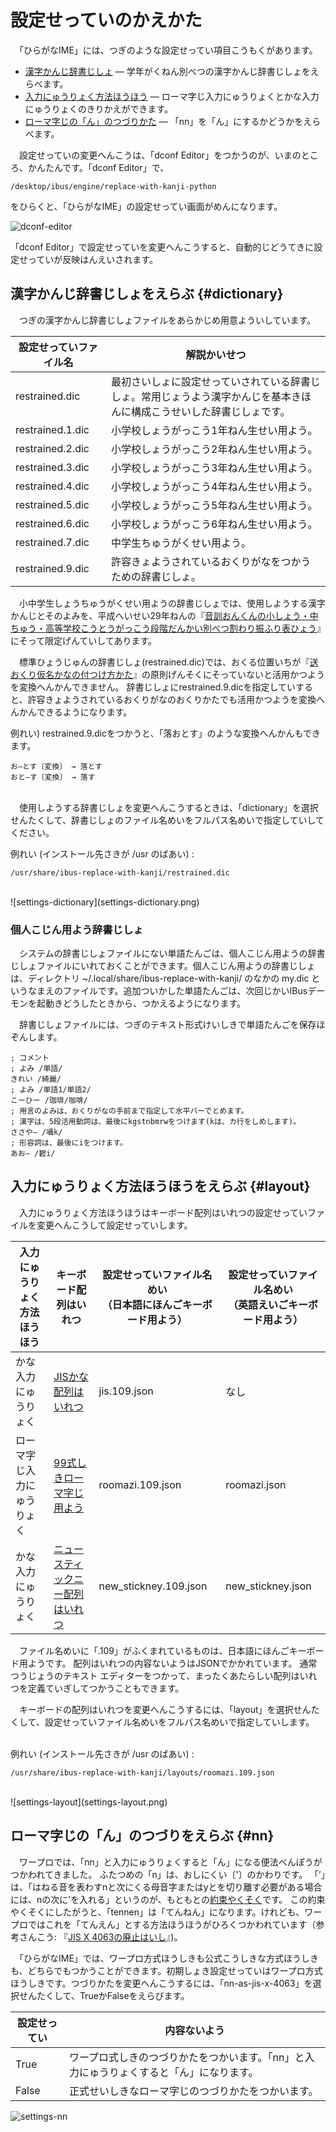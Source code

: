 # ￹設定￺せってい￻のかえかた

　「ひらがなIME」には、つぎのような￹設定￺せってい￻￹項目￺こうもく￻があります。

- [￹漢字￺かんじ￻￹辞書￺じしょ￻](#dictionary) ― ￹学年￺がくねん￻￹別￺べつ￻の￹漢字￺かんじ￻￹辞書￺じしょ￻をえらべます。
- [￹入力￺にゅうりょく￻￹方法￺ほうほう￻](#layout) ― ローマ￹字￺じ￻￹入力￺にゅうりょく￻とかな￹入力￺にゅうりょく￻のきりかえができます。
- [ローマ￹字￺じ￻の「ん」のつづりかた](#nn) ― 「nn」を「ん」にするかどうかをえらべます。

　￹設定￺せってい￻の￹変更￺へんこう￻は、「dconf Editor」をつかうのが、いまのところ、かんたんです。「dconf Editor」で、
```
/desktop/ibus/engine/replace-with-kanji-python
```
をひらくと、「ひらがなIME」の￹設定￺せってい￻￹画面￺がめん￻になります。

![dconf-editor](dconf-editor.png)

「dconf Editor」で￹設定￺せってい￻を￹変更￺へんこう￻すると、￹自動的￺じどうてき￻に￹設定￺せってい￻が￹反映￺はんえい￻されます。

## ￹漢字￺かんじ￻￹辞書￺じしょ￻をえらぶ {#dictionary}

　つぎの￹漢字￺かんじ￻￹辞書￺じしょ￻ファイルをあらかじめ￹用意￺ようい￻しています。

￹設定￺せってい￻ファイル名 | ￹解説￺かいせつ￻
------------ | -------------
restrained.dic | ￹最初￺さいしょ￻に￹設定￺せってい￻されている￹辞書￺じしょ￻。￹常用￺じょうよう￻￹漢字￺かんじ￻を￹基本￺きほん￻に￹構成￺こうせい￻した￹辞書￺じしょ￻です。
restrained.1.dic | ￹小学校￺しょうがっこう￻1￹年￺ねん￻￹生￺せい￻￹用￺よう￻。
restrained.2.dic | ￹小学校￺しょうがっこう￻2￹年￺ねん￻￹生￺せい￻￹用￺よう￻。
restrained.3.dic | ￹小学校￺しょうがっこう￻3￹年￺ねん￻￹生￺せい￻￹用￺よう￻。
restrained.4.dic | ￹小学校￺しょうがっこう￻4￹年￺ねん￻￹生￺せい￻￹用￺よう￻。
restrained.5.dic | ￹小学校￺しょうがっこう￻5￹年￺ねん￻￹生￺せい￻￹用￺よう￻。
restrained.6.dic | ￹小学校￺しょうがっこう￻6￹年￺ねん￻￹生￺せい￻￹用￺よう￻。
restrained.7.dic | ￹中学生￺ちゅうがくせい￻￹用￺よう￻。
restrained.9.dic | ￹許容￺きょよう￻されているおくりがなをつかうための￹辞書￺じしょ￻。

　￹小中学生￺しょうちゅうがくせい￻￹用￺よう￻の￹辞書￺じしょ￻では、￹使用￺しよう￻する￹漢字￺かんじ￻とそのよみを、￹平成￺へいせい￻29￹年￺ねん￻の『[￹音訓￺おんくん￻の￹小￺しょう￻・￹中￺ちゅう￻・￹高等学校￺こうとうがっこう￻￹段階￺だんかい￻￹別￺べつ￻￹割￺わ￻り￹振￺ふ￻り￹表￺ひょう￻](http://www.mext.go.jp/a_menu/shotou/new-cs/1385768.htm)』にそって￹限定￺げんてい￻してあります。

　￹標準￺ひょうじゅん￻の￹辞書￺じしょ￻(restrained.dic)では、おくる￹位置￺いち￻が『[￹送￺おく￻り￹仮名￺かな￻の￹付￺つ￻け￹方￺かた￻](http://www.bunka.go.jp/kokugo_nihongo/sisaku/joho/joho/kijun/naikaku/okurikana/index.html)』の￹原則￺げんそく￻にそっていないと￹活用￺かつよう￻を￹変換￺へんかん￻できません。
￹辞書￺じしょ￻にrestrained.9.dicを￹指定￺してい￻すると、￹許容￺きょよう￻されているおくりがなのおくりかたでも￹活用￺かつよう￻を￹変換￺へんかん￻できるようになります。

￹例￺れい￻)  restrained.9.dicをつかうと、「￹落￺おと￻す」のような￹変換￺へんかん￻もできます。

    お―とす〔変換〕 → 落とす
    おと―す〔変換〕 → 落す

<br>　￹使用￺しよう￻する￹辞書￺じしょ￻を￹変更￺へんこう￻するときは、「dictionary」を￹選択￺せんたく￻して、￹辞書￺じしょ￻のファイル￹名￺めい￻をフルパス￹名￺めい￻で￹指定￺してい￻してください。

￹例￺れい￻ (インストール￹先￺さき￻が /usr のばあい) :

    /usr/share/ibus-replace-with-kanji/restrained.dic

<br>
![settings-dictionary](settings-dictionary.png)

### ￹個人￺こじん￻￹用￺よう￻￹辞書￺じしょ￻

　システムの￹辞書￺じしょ￻ファイルにない￹単語￺たんご￻は、￹個人￺こじん￻￹用￺よう￻の￹辞書￺じしょ￻ファイルにいれておくことができます。￹個人￺こじん￻￹用￺よう￻の￹辞書￺じしょ￻は、ディレクトリ ~/.local/share/ibus-replace-with-kanji/ のなかの my.dic というなまえのファイルです。￹追加￺ついか￻した￹単語￺たんご￻は、￹次回￺じかい￻IBusデーモンを￹起動￺きどう￻したときから、つかえるようになります。

　￹辞書￺じしょ￻ファイルには、つぎのテキスト￹形式￺けいしき￻で￹単語￺たんご￻を￹保存￺ほぞん￻します。

```
; コメント
; よみ /単語/
きれい /綺麗/
; よみ /単語1/単語2/
こーひー /珈琲/咖啡/
; 用言のよみは、おくりがなの手前まで指定して水平バーでとめます。
; 漢字は、5段活用動詞は、最後にkgstnbmrwをつけます(kは、カ行をしめします)。
ささや― /囁k/
; 形容詞は、最後にiをつけます。
あお― /碧i/
```

## ￹入力￺にゅうりょく￻￹方法￺ほうほう￻をえらぶ {#layout}

　￹入力￺にゅうりょく￻￹方法￺ほうほう￻はキーボード￹配列￺はいれつ￻の￹設定￺せってい￻ファイルを￹変更￺へんこう￻して￹設定￺せってい￻します。

￹入力￺にゅうりょく￻￹方法￺ほうほう￻ | キーボード￹配列￺はいれつ￻ | ￹設定￺せってい￻ファイル￹名￺めい￻<br>（￹日本語￺にほんご￻キーボード￹用￺よう￻）| ￹設定￺せってい￻ファイル￹名￺めい￻<br>（￹英語￺えいご￻キーボード￹用￺よう￻）
---|---|---|---
かな￹入力￺にゅうりょく￻ | [JISかな￹配列￺はいれつ￻](layouts.html#jis) | jis.109.json | なし
ローマ￹字￺じ￻￹入力￺にゅうりょく￻ | [99￹式￺しき￻ローマ￹字￺じ￻￹用￺よう￻](layouts.html#roomazi) | roomazi.109.json | roomazi.json 
かな￹入力￺にゅうりょく￻ | [ニュー スティックニー￹配列￺はいれつ￻](layouts.html#new_stickney) | new_stickney.109.json | new_stickney.json

　ファイル￹名￺めい￻に「.109」がふくまれているものは、￹日本語￺にほんご￻キーボード￹用￺よう￻です。
￹配列￺はいれつ￻の￹内容￺ないよう￻はJSONでかかれています。
￹通常￺つうじょう￻のテキスト エディターをつかって、まったくあたらしい￹配列￺はいれつ￻を￹定義￺ていぎ￻してつかうこともできます。

　キーボードの￹配列￺はいれつ￻を￹変更￺へんこう￻するには、「layout」を￹選択￺せんたく￻して、￹設定￺せってい￻ファイル￹名￺めい￻をフルパス￹名￺めい￻で￹指定￺してい￻します。

<br>￹例￺れい￻ (インストール￹先￺さき￻が /usr のばあい) :

    /usr/share/ibus-replace-with-kanji/layouts/roomazi.109.json

<br>
![settings-layout](settings-layout.png)

## ローマ￹字￺じ￻の「ん」のつづりをえらぶ {#nn}

　ワープロでは、「nn」と￹入力￺にゅうりょく￻すると「ん」になる￹便法￺べんぽう￻がつかわれてきました。
ふたつめの「n」は、おしにくい〔'〕のかわりです。
「’」は、「はねる音を表わすnと次にくる母音字またはyとを切り離す必要がある場合には、nの次に’を入れる」というのが、もともとの[￹約束￺やくそく￻](http://www.mext.go.jp/b_menu/hakusho/nc/k19541209001/k19541209001.html)です。
この￹約束￺やくそく￻にしたがうと、「tennen」は「てんねん」になります。けれども、ワープロではこれを「てんえん」とする￹方法￺ほうほう￻がひろくつかわれています（￹参考￺さんこう￻: 『[JIS X 4063の￹廃止￺はいし￻](https://srad.jp/~yasuoka/journal/518878/)』)。

　「ひらがなIME」では、ワープロ￹方式￺ほうしき￻も￹公式￺こうしき￻な￹方式￺ほうしき￻も、どちらでもつかうことができます。￹初期￺しょき￻￹設定￺せってい￻はワープロ￹方式￺ほうしき￻です。つづりかたを￹変更￺へんこう￻するには、「nn-as-jis-x-4063」を￹選択￺せんたく￻して、TrueかFalseをえらびます。

￹設定￺せってい￻ | ￹内容￺ないよう￻
---|---
True | ワープロ￹式￺しき￻のつづりかたをつかいます。「nn」と￹入力￺にゅうりょく￻すると「ん」になります。
False | ￹正式￺せいしき￻なローマ￹字￺じ￻のつづりかたをつかいます。

![settings-nn](settings-nn.png)
